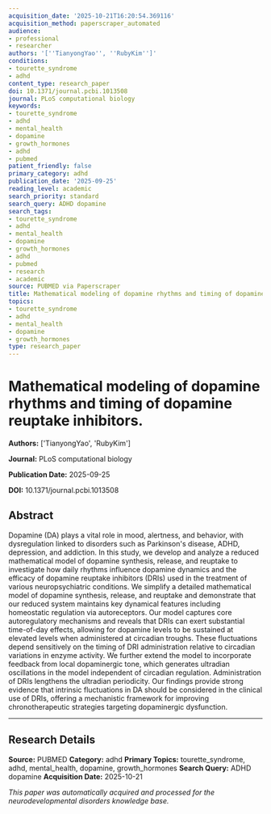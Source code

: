 ```yaml
---
acquisition_date: '2025-10-21T16:20:54.369116'
acquisition_method: paperscraper_automated
audience:
- professional
- researcher
authors: '[''TianyongYao'', ''RubyKim'']'
conditions:
- tourette_syndrome
- adhd
content_type: research_paper
doi: 10.1371/journal.pcbi.1013508
journal: PLoS computational biology
keywords:
- tourette_syndrome
- adhd
- mental_health
- dopamine
- growth_hormones
- adhd
- pubmed
patient_friendly: false
primary_category: adhd
publication_date: '2025-09-25'
reading_level: academic
search_priority: standard
search_query: ADHD dopamine
search_tags:
- tourette_syndrome
- adhd
- mental_health
- dopamine
- growth_hormones
- adhd
- pubmed
- research
- academic
source: PUBMED via Paperscraper
title: Mathematical modeling of dopamine rhythms and timing of dopamine reuptake inhibitors.
topics:
- tourette_syndrome
- adhd
- mental_health
- dopamine
- growth_hormones
type: research_paper
---
```


# Mathematical modeling of dopamine rhythms and timing of dopamine reuptake inhibitors.

**Authors:** ['TianyongYao', 'RubyKim']

**Journal:** PLoS computational biology

**Publication Date:** 2025-09-25

**DOI:** 10.1371/journal.pcbi.1013508

## Abstract

Dopamine (DA) plays a vital role in mood, alertness, and behavior, with dysregulation linked to disorders such as Parkinson's disease, ADHD, depression, and addiction. In this study, we develop and analyze a reduced mathematical model of dopamine synthesis, release, and reuptake to investigate how daily rhythms influence dopamine dynamics and the efficacy of dopamine reuptake inhibitors (DRIs) used in the treatment of various neuropsychiatric conditions. We simplify a detailed mathematical model of dopamine synthesis, release, and reuptake and demonstrate that our reduced system maintains key dynamical features including homeostatic regulation via autoreceptors. Our model captures core autoregulatory mechanisms and reveals that DRIs can exert substantial time-of-day effects, allowing for dopamine levels to be sustained at elevated levels when administered at circadian troughs. These fluctuations depend sensitively on the timing of DRI administration relative to circadian variations in enzyme activity. We further extend the model to incorporate feedback from local dopaminergic tone, which generates ultradian oscillations in the model independent of circadian regulation. Administration of DRIs lengthens the ultradian periodicity. Our findings provide strong evidence that intrinsic fluctuations in DA should be considered in the clinical use of DRIs, offering a mechanistic framework for improving chronotherapeutic strategies targeting dopaminergic dysfunction.

---

## Research Details

**Source:** PUBMED
**Category:** adhd
**Primary Topics:** tourette_syndrome, adhd, mental_health, dopamine, growth_hormones
**Search Query:** ADHD dopamine
**Acquisition Date:** 2025-10-21

*This paper was automatically acquired and processed for the neurodevelopmental disorders knowledge base.*
